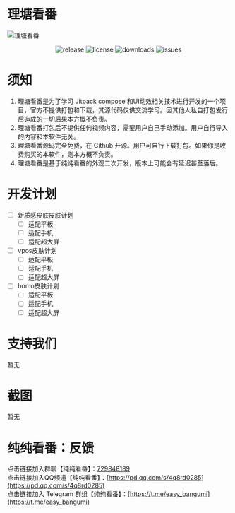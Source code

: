 # 理塘看番

![理塘看番](./KanBangumi.png)  

<p align="center">
  <img alt="release" src="https://img.shields.io/github/v/release/Celading/KanBangumi" />
  <img alt="license" src="https://img.shields.io/github/license/Celading/KanBangumi" />
  <img alt="downloads" src="https://img.shields.io/github/downloads/Celading/KanBangumi/total" />
  <img alt="issues" src="https://img.shields.io/github/issues/Celading/KanBangumi" />
</p>

# 须知

1. 理塘看番是为了学习 Jitpack compose 和UI动效相关技术进行开发的一个项目，官方不提供打包和下载，其源代码仅供交流学习。因其他人私自打包发行后造成的一切后果本方概不负责。
2. 理塘看番打包后不提供任何视频内容，需要用户自己手动添加。用户自行导入的内容和本软件无关。
3. 理塘看番源码完全免费，在 Github 开源。用户可自行下载打包。如果你是收费购买的本软件，则本方概不负责。
4. 理塘看番是基于纯纯看番的外观二次开发，版本上可能会有延迟甚至落后。


# 开发计划

- [ ] 新质感皮肤皮肤计划
  - [ ]  适配平板
  - [ ]  适配手机
  - [ ]  适配超大屏
- [ ] vpos皮肤计划
  - [ ]  适配平板
  - [ ]  适配手机
  - [ ]  适配超大屏
- [ ] homo皮肤计划
  - [ ]  适配平板
  - [ ]  适配手机
  - [ ]  适配超大屏

# 支持我们

暂无

# 截图

暂无

# 纯纯看番：反馈

点击链接加入群聊【纯纯看番】：[729848189](https://jq.qq.com/?_wv=1027&k=vyJ8l8M7)  
点击链接加入QQ频道【纯纯看番】：[https://pd.qq.com/s/4q8rd0285](https://pd.qq.com/s/4q8rd0285)  
点击链接加入 Telegram 群组【纯纯看番】：[https://t.me/easy_bangumi](https://t.me/easy_bangumi)
